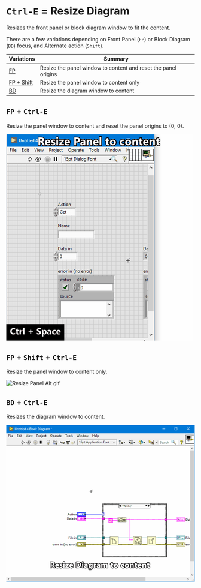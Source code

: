 # `Ctrl-E` = Resize Diagram
Resizes the front panel or block diagram window to fit the content.

There are a few variations depending on Front Panel (`FP`) or Block Diagram
(`BD`) focus, and Alternate action (`Shift`).

| Variations | Summary |
| --- | --- |
| [FP](#fp--ctrl-e) | Resize the panel window to content and reset the panel origins |
| [FP + Shift](#fp--shift--ctrl-e) | Resize the panel window to content only |
| [BD](#bd--ctrl-e) | Resize the diagram window to content |

## `FP` + `Ctrl-E`
Resize the panel window to content and reset the panel origins to (0, 0).

![Resize Panel gif](ctrl-e_fp.gif)

## `FP` + `Shift` + `Ctrl-E`
Resize the panel window to content only.

![Resize Panel Alt gif](ctrl-e_fp_shift.gif)

## `BD` + `Ctrl-E`
Resizes the diagram window to content.

![Resize Diagram gif](ctrl-e_bd.gif)

